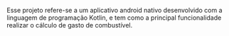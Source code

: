 Esse projeto refere-se a um aplicativo android nativo desenvolvido com a linguagem de programação Kotlin, e tem como a principal funcionalidade realizar o cálculo de gasto de combustível. 

